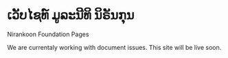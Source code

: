 # ເວັບໄຊທ໌ ມູລະນີທິ ນິຣັນກຸນ
Nirankoon Foundation Pages

We are currentaly working with document issues.
This site will be live soon.
